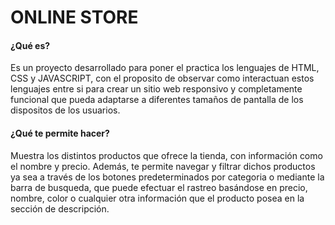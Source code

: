 # ONLINE STORE 

#### ¿Qué es?
<p>
Es un proyecto desarrollado para poner el practica los lenguajes de HTML, CSS y JAVASCRIPT, con el proposito de observar como interactuan estos lenguajes entre si para crear un sitio web responsivo y completamente funcional que pueda adaptarse a diferentes tamaños de pantalla de los dispositos de los usuarios.
</p>

#### ¿Qué te permite hacer?

<p>
Muestra los distintos productos que ofrece la tienda, con información como el nombre y precio. Además, te permite navegar y filtrar dichos productos ya sea a través de los botones predeterminados por categoria o mediante la barra de busqueda, que puede efectuar el rastreo basándose en precio, nombre, color o cualquier otra información que el producto posea en la sección de descripción.
</p>